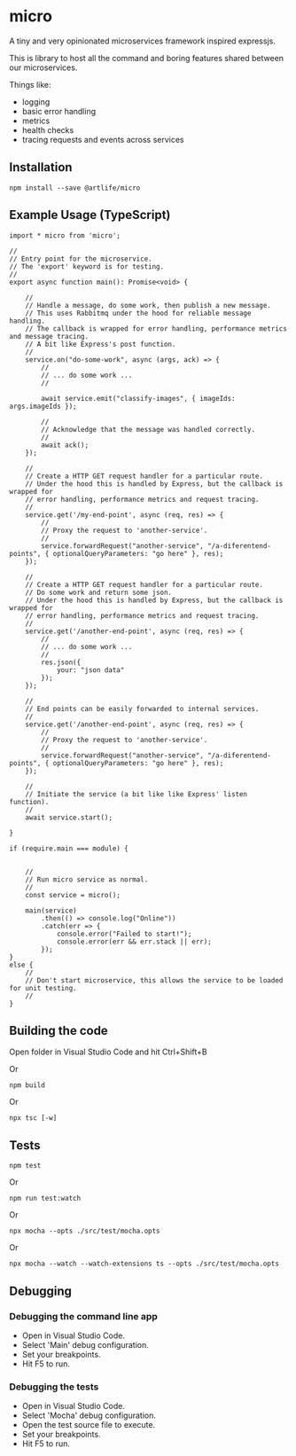 # micro

A tiny and very opinionated microservices framework inspired expressjs.

This is library to host all the command and boring features shared between our microservices.

Things like:
- logging
- basic error handling
- metrics
- health checks
- tracing requests and events across services

## Installation

    npm install --save @artlife/micro    

## Example Usage (TypeScript)

    import * micro from 'micro';

    //
    // Entry point for the microservice.
    // The 'export' keyword is for testing.
    //
    export async function main(): Promise<void> { 

        //
        // Handle a message, do some work, then publish a new message.
        // This uses Rabbitmq under the hood for reliable message handling.
        // The callback is wrapped for error handling, performance metrics and message tracing.
        // A bit like Express's post function.
        //
        service.on("do-some-work", async (args, ack) => {
            //
            // ... do some work ...
            //

            await service.emit("classify-images", { imageIds: args.imageIds });

            //
            // Acknowledge that the message was handled correctly.
            //
            await ack(); 
        });

        //
        // Create a HTTP GET request handler for a particular route.
        // Under the hood this is handled by Express, but the callback is wrapped for 
        // error handling, performance metrics and request tracing.
        //
        service.get('/my-end-point', async (req, res) => {
            //
            // Proxy the request to 'another-service'.
            //
            service.forwardRequest("another-service", "/a-diferentend-points", { optionalQueryParameters: "go here" }, res);
        });

        //
        // Create a HTTP GET request handler for a particular route.
        // Do some work and return some json.
        // Under the hood this is handled by Express, but the callback is wrapped for 
        // error handling, performance metrics and request tracing.
        //
        service.get('/another-end-point', async (req, res) => {
            //
            // ... do some work ...
            //
            res.json({
                your: "json data"
            });
        });
        
        //
        // End points can be easily forwarded to internal services. 
        //
        service.get('/another-end-point', async (req, res) => {
            //
            // Proxy the request to 'another-service'.
            //
            service.forwardRequest("another-service", "/a-diferentend-points", { optionalQueryParameters: "go here" }, res);
        });

        //
        // Initiate the service (a bit like like Express' listen function).
        //
        await service.start();

    }

    if (require.main === module) {

        
        //
        // Run micro service as normal.
        //
        const service = micro();

        main(service) 
            .then(() => console.log("Online"))
            .catch(err => {
                console.error("Failed to start!");
                console.error(err && err.stack || err);
            });
    }
    else {
        //
        // Don't start microservice, this allows the service to be loaded for unit testing.
        //        
    }

    





## Building the code

Open folder in Visual Studio Code and hit Ctrl+Shift+B

Or

    npm build

Or

    npx tsc [-w]

## Tests

    npm test

Or 

    npm run test:watch

Or

    npx mocha --opts ./src/test/mocha.opts

Or 

    npx mocha --watch --watch-extensions ts --opts ./src/test/mocha.opts

## Debugging

### Debugging the command line app

- Open in Visual Studio Code.
- Select 'Main' debug configuration.
- Set your breakpoints.
- Hit F5 to run.

### Debugging the tests

- Open in Visual Studio Code.
- Select 'Mocha' debug configuration.
- Open the test source file to execute.
- Set your breakpoints.
- Hit F5 to run.

